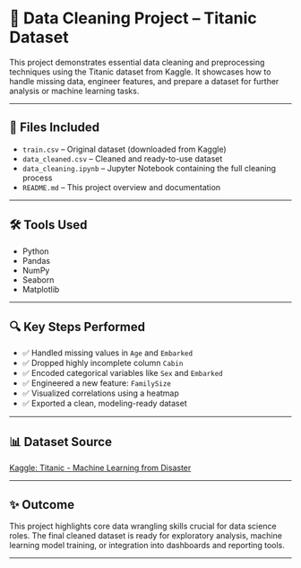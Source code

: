 # 🧼 Data Cleaning Project – Titanic Dataset

This project demonstrates essential data cleaning and preprocessing techniques using the Titanic dataset from Kaggle. It showcases how to handle missing data, engineer features, and prepare a dataset for further analysis or machine learning tasks.

---

## 📁 Files Included

- `train.csv` – Original dataset (downloaded from Kaggle)  
- `data_cleaned.csv` – Cleaned and ready-to-use dataset  
- `data_cleaning.ipynb` – Jupyter Notebook containing the full cleaning process  
- `README.md` – This project overview and documentation  

---

## 🛠 Tools Used

- Python  
- Pandas  
- NumPy  
- Seaborn  
- Matplotlib  

---

## 🔍 Key Steps Performed

- ✅ Handled missing values in `Age` and `Embarked`  
- ✅ Dropped highly incomplete column `Cabin`  
- ✅ Encoded categorical variables like `Sex` and `Embarked`  
- ✅ Engineered a new feature: `FamilySize`  
- ✅ Visualized correlations using a heatmap  
- ✅ Exported a clean, modeling-ready dataset  

---

## 📊 Dataset Source

[Kaggle: Titanic - Machine Learning from Disaster](https://www.kaggle.com/competitions/titanic/data)

---

## ✨ Outcome

This project highlights core data wrangling skills crucial for data science roles. The final cleaned dataset is ready for exploratory analysis, machine learning model training, or integration into dashboards and reporting tools.

---
